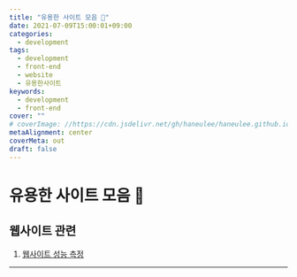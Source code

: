 ```yaml
---
title: "유용한 사이트 모음 💖"
date: 2021-07-09T15:00:01+09:00
categories:
  - development
tags:
  - development
  - front-end
  - website
  - 유용한사이트
keywords:
  - development
  - front-end
cover: ""
# coverImage: //https://cdn.jsdelivr.net/gh/haneulee/haneulee.github.io/img/post/hugo/github-site.png
metaAlignment: center
coverMeta: out
draft: false
---
```


<!--toc-->

# 유용한 사이트 모음 💖

## 웹사이트 관련

1. [웹사이트 성능 측정](https://www.webpagetest.org/)

---

<!--adsense-->
